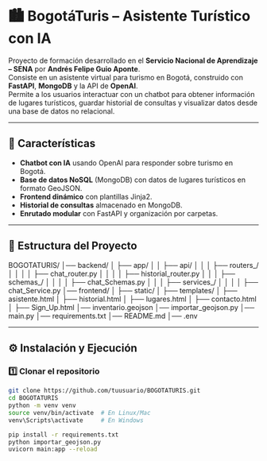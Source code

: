 # 🏙️ BogotáTuris – Asistente Turístico con IA  

Proyecto de formación desarrollado en el **Servicio Nacional de Aprendizaje – SENA** por **Andrés Felipe Guio Aponte**.  
Consiste en un asistente virtual para turismo en Bogotá, construido con **FastAPI**, **MongoDB** y la API de **OpenAI**.  
Permite a los usuarios interactuar con un chatbot para obtener información de lugares turísticos, guardar historial de consultas y visualizar datos desde una base de datos no relacional.  

---

## 📌 Características  
- **Chatbot con IA** usando OpenAI para responder sobre turismo en Bogotá.  
- **Base de datos NoSQL** (MongoDB) con datos de lugares turísticos en formato GeoJSON.  
- **Frontend dinámico** con plantillas Jinja2.  
- **Historial de consultas** almacenado en MongoDB.  
- **Enrutado modular** con FastAPI y organización por carpetas.  

---

## 📂 Estructura del Proyecto  
BOGOTATURIS/
│── backend/
│ ├── app/
│ │ ├── api/
│ │ │ ├── routers_/
│ │ │ │ ├── chat_router.py
│ │ │ │ ├── historial_router.py
│ │ │ ├── schemas_/
│ │ │ │ ├── chat_Schemas.py
│ │ │ ├── services_/
│ │ │ │ ├── chat_Service.py
│── frontend/
│ ├── static/
│ ├── templates/
│ ├── asistente.html
│ ├── historial.html
│ ├── lugares.html
│ ├── contacto.html
│ ├── Sign_Up.html
│── inventario.geojson
│── importar_geojson.py
│── main.py
│── requirements.txt
│── README.md
│── .env

---

## ⚙️ Instalación y Ejecución  

### 1️⃣ Clonar el repositorio  
```bash
git clone https://github.com/tuusuario/BOGOTATURIS.git
cd BOGOTATURIS
python -m venv venv
source venv/bin/activate  # En Linux/Mac
venv\Scripts\activate     # En Windows

pip install -r requirements.txt
python importar_geojson.py
uvicorn main:app --reload
